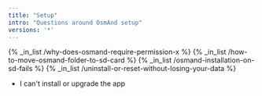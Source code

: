```yaml
---
title: "Setup"
intro: "Questions around OsmAnd setup"
versions: '*'
---
```


{% _in_list /why-does-osmand-require-permission-x %}
{% _in_list /how-to-move-osmand-folder-to-sd-card %}
{% _in_list /osmand-installation-on-sd-fails %}
{% _in_list /uninstall-or-reset-without-losing-your-data %}

- I can't install or upgrade the app
